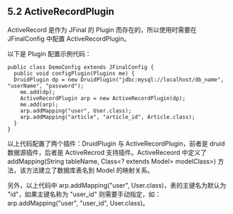 ## 5.2 ActiveRecordPlugin

ActiveRecord 是作为 JFinal 的 Plugin 而存在的，所以使用时需要在 JFinalConfig 中配置 ActiveRecordPlugin。

以下是 Plugin 配置示例代码：

```
public class DemoConfig extends JFinalConfig {
  public void configPlugin(Plugins me) {
  DruidPlugin dp = new DruidPlugin("jdbc:mysql://localhost/db_name", "userName", "password");
    me.add(dp);
    ActiveRecordPlugin arp = new ActiveRecordPlugin(dp);
    me.add(arp);
    arp.addMapping("user", User.class);
    arp.addMapping("article", "article_id", Article.class);
  }
}
```

以上代码配置了两个插件：DruidPlugin 与 ActiveRecordPlugin，前者是 druid 数据源插件，后者是 ActiveRecrod 支持插件。ActiveReceord 中定义了 addMapping(String tableName, Class<? extends Model> modelClass>) 方法，该方法建立了数据库表名到 Model 的映射关系。

另外，以上代码中 arp.addMapping("user", User.class)，表的主键名为默认为 "id"，如果主键名称为 "user_id" 则需要手动指定，如：arp.addMapping("user", "user_id", User.class)。
